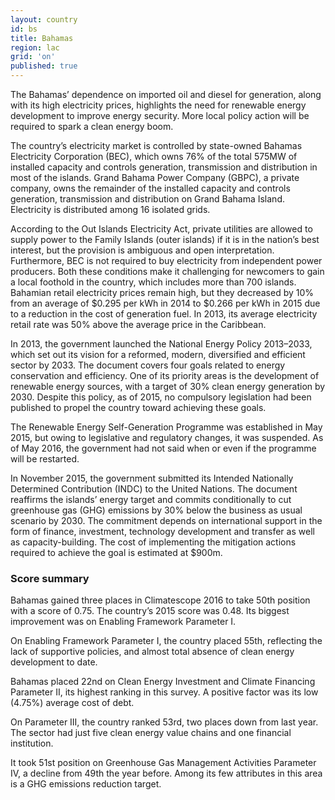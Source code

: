 ```yaml
---
layout: country
id: bs
title: Bahamas
region: lac
grid: 'on'
published: true
---
```


The Bahamas’ dependence on imported oil and diesel for generation, along with its high electricity prices, highlights the need for renewable energy development to improve energy security. More local policy action will be required to spark a clean energy boom.

The country’s electricity market is controlled by state-owned Bahamas Electricity Corporation (BEC), which owns 76% of the total 575MW of installed capacity and controls generation, transmission and distribution in most of the islands. Grand Bahama Power Company (GBPC), a private company, owns the remainder of the installed capacity and controls generation, transmission and distribution on Grand Bahama Island. Electricity is distributed among 16 isolated grids.

According to the Out Islands Electricity Act, private utilities are allowed to supply power to the Family Islands (outer islands) if it is in the nation’s best interest, but the provision is ambiguous and open interpretation. Furthermore, BEC is not required to buy electricity from independent power producers. Both these conditions make it challenging for newcomers to gain a local foothold in the country, which includes more than 700 islands.
Bahamian retail electricity prices remain high, but they decreased by 10% from an average of $0.295 per kWh in 2014 to $0.266 per kWh in 2015 due to a reduction in the cost of generation fuel. In 2013, its average electricity retail rate was 50% above the average price in the Caribbean.

In 2013, the government launched the National Energy Policy 2013–2033, which set out its vision for a reformed, modern, diversified and efficient sector by 2033. The document covers four goals related to energy conservation and efficiency. One of its priority areas is the development of renewable energy sources, with a target of 30% clean energy generation by 2030. Despite this policy, as of 2015, no compulsory legislation had been published to propel the country toward achieving these goals.

The Renewable Energy Self-Generation Programme was established in May 2015, but owing to legislative and regulatory changes, it was suspended. As of May 2016, the government had not said when or even if the programme will be restarted.

In November 2015, the government submitted its Intended Nationally Determined Contribution (INDC) to the United Nations. The document reaffirms the islands’ energy target and commits conditionally to cut greenhouse gas (GHG) emissions by 30% below the business as usual scenario by 2030. The commitment depends on international support in the form of finance, investment, technology development and transfer as well as capacity-building. The cost of implementing the mitigation actions required to achieve the goal is estimated at $900m.


###  Score summary

Bahamas gained three places in Climatescope 2016 to take 50th position with a score of 0.75. The country’s 2015 score was 0.48. Its biggest improvement was on Enabling Framework Parameter I. 

On Enabling Framework Parameter I, the country placed 55th, reflecting the lack of supportive policies, and almost total absence of clean energy development to date.

Bahamas placed 22nd on Clean Energy Investment and Climate Financing Parameter II, its highest ranking in this survey. A positive factor was its low (4.75%) average cost of debt.

On Parameter III, the country ranked 53rd, two places down from last year. The sector had just five clean energy value chains and one financial institution.

It took 51st position on Greenhouse Gas Management Activities Parameter IV, a decline from 49th the year before. Among its few attributes in this area is a GHG emissions reduction target.
